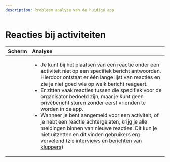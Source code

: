 ```yaml
---
description: Probleem analyse van de huidige app
---
```


# Reacties bij activiteiten

<table>
  <thead>
    <tr>
      <th style="text-align:left">Scherm</th>
      <th style="text-align:left">Analyse</th>
    </tr>
  </thead>
  <tbody>
    <tr>
      <td style="text-align:left">
        <p></p>
        <p>
          <img src="https://paper-attachments.dropbox.com/s_46B875C3976FDC554C6EFCB722220B2F6EC940E9D8B02667985763B32AA4B78F_1560257910265_reacties+bij+activiteit.png"
          alt/>
        </p>
      </td>
      <td style="text-align:left">
        <p></p>
        <ul>
          <li>Je kunt bij het plaatsen van een reactie onder een activiteit niet op
            een specifiek bericht antwoorden. Hierdoor ontstaat er &#xE9;&#xE9;n lange
            lijst van reacties en zie je niet goed wie op welk bericht reageert.</li>
          <li>Er zitten vaak reacties tussen die specifiek voor de organisator bedoeld
            zijn, maar je kunt geen priv&#xE9;bericht sturen zonder eerst vrienden
            te worden in de app.</li>
          <li>Wanneer je bent aangemeld voor een activiteit, of je hebt een reactie
            achtergelaten, krijg je alle meldingen binnen van nieuwe reacties. Dit
            kun je niet uitzetten en dit vinden gebruikers erg vervelend (zie <a href="../../onderzoek-en-inzichten/de-kluppers/interviews.md">interviews</a> en
            <a
            href="../../onderzoek-en-inzichten/de-kluppers/klachten-van-kluppers.md">berichten van kluppers</a>)</li>
        </ul>
      </td>
    </tr>
  </tbody>
</table>